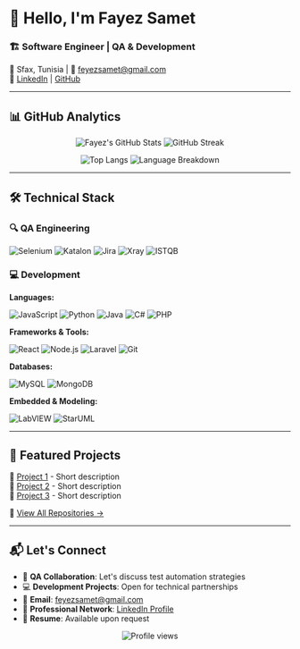 # 👋 Hello, I'm Fayez Samet

### 🏗️ Software Engineer | QA & Development  
📍 Sfax, Tunisia | 📧 feyezsamet@gmail.com  
🔗 [LinkedIn](https://www.linkedin.com/in/fayez-samet-613185174/) | [GitHub](https://github.com/Fayez-prog)

---

## 📊 GitHub Analytics

<div align="center">

![Fayez's GitHub Stats](https://github-readme-stats.vercel.app/api?username=Fayez-prog&show_icons=true&theme=radical&hide_title=true&include_all_commits=true&count_private=true&line_height=24&hide=issues)
![GitHub Streak](https://streak-stats.demolab.com?user=Fayez-prog&theme=radical&date_format=j%20M%5B%20Y%5D&mode=weekly)

![Top Langs](https://github-readme-stats.vercel.app/api/top-langs/?username=Fayez-prog&layout=compact&theme=radical&hide=html,css,scss&langs_count=6)
![Language Breakdown](https://github-profile-summary-cards.vercel.app/api/cards/repos-per-language?username=Fayez-prog&theme=radical)

</div>

---

## 🛠 Technical Stack

### 🔍 QA Engineering
<div>
  <img src="https://img.shields.io/badge/-Selenium-43B02A?logo=selenium&logoColor=white" alt="Selenium">
  <img src="https://img.shields.io/badge/-Katalon-00A2D6?logo=katalon&logoColor=white" alt="Katalon">
  <img src="https://img.shields.io/badge/-Jira-0052CC?logo=jira&logoColor=white" alt="Jira">
  <img src="https://img.shields.io/badge/-Xray-00A2D6?logo=xray&logoColor=white" alt="Xray">
  <img src="https://img.shields.io/badge/-ISTQB-291149?logo=istqb&logoColor=white" alt="ISTQB">
</div>

### 💻 Development
**Languages:**  
<div>
  <img src="https://img.shields.io/badge/-JavaScript-F7DF1E?logo=javascript&logoColor=black" alt="JavaScript">
  <img src="https://img.shields.io/badge/-Python-3776AB?logo=python&logoColor=white" alt="Python">
  <img src="https://img.shields.io/badge/-Java-007396?logo=java&logoColor=white" alt="Java">
  <img src="https://img.shields.io/badge/-C%23-239120?logo=c-sharp&logoColor=white" alt="C#">
  <img src="https://img.shields.io/badge/-PHP-777BB4?logo=php&logoColor=white" alt="PHP">
</div>

**Frameworks & Tools:**  
<div>
  <img src="https://img.shields.io/badge/-React-61DAFB?logo=react&logoColor=white" alt="React">
  <img src="https://img.shields.io/badge/-Node.js-339933?logo=node.js&logoColor=white" alt="Node.js">
  <img src="https://img.shields.io/badge/-Laravel-FF2D20?logo=laravel&logoColor=white" alt="Laravel">
  <img src="https://img.shields.io/badge/-Git-F05032?logo=git&logoColor=white" alt="Git">
</div>

**Databases:**  
<div>
  <img src="https://img.shields.io/badge/-MySQL-4479A1?logo=mysql&logoColor=white" alt="MySQL">
  <img src="https://img.shields.io/badge/-MongoDB-47A248?logo=mongodb&logoColor=white" alt="MongoDB">
</div>

**Embedded & Modeling:**  
<div>
  <img src="https://img.shields.io/badge/-LabVIEW-FFDB00?logo=labview&logoColor=black" alt="LabVIEW">
  <img src="https://img.shields.io/badge/-StarUML-0099FF?logo=staruml&logoColor=white" alt="StarUML">
</div>

---

## 🚀 Featured Projects

🔹 [Project 1](link) - Short description  
🔹 [Project 2](link) - Short description  
🔹 [Project 3](link) - Short description  

📂 [View All Repositories →](https://github.com/Fayez-prog?tab=repositories)

---

## 📬 Let's Connect

- 🐛 **QA Collaboration**: Let's discuss test automation strategies
- 💻 **Development Projects**: Open for technical partnerships
- 📩 **Email**: [feyezsamet@gmail.com](mailto:feyezsamet@gmail.com)
- 💼 **Professional Network**: [LinkedIn Profile](https://www.linkedin.com/in/fayez-samet-613185174/)
- 📄 **Resume**: Available upon request

<div align="center">
  <img src="https://komarev.com/ghpvc/?username=Fayez-prog&color=blueviolet" alt="Profile views">
</div>
